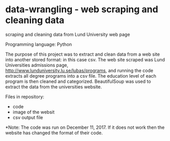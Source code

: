# data-wrangling - web scraping and cleaning data
scraping and cleaning data from Lund University web page

Programming language: Python

The purpose of this project was to extract and clean data from a web site into another stored format: in this case csv. The web site 
scraped was Lund Universities admissions page, http://www.lunduniversity.lu.se/lubas/programs, and running the code extracts all degree
programs into a csv file. The education level of each program is then cleaned and categorized. BeautifulSoup was used to extract the data 
from the universities website.

Files in repository:
- code
- image of the websit
- csv output file

*Note: The code was run on December 11, 2017. If it does not work then the website has changed the format of their code.
